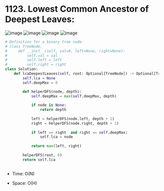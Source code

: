 # 1123. Lowest Common Ancestor of Deepest Leaves:

![image](https://user-images.githubusercontent.com/35987583/169016434-60db8fd4-b007-4733-9142-b1638d835b5a.png)
![image](https://user-images.githubusercontent.com/35987583/169016467-2aafb54e-ef17-42d4-b216-527b7f9d425e.png)
![image](https://user-images.githubusercontent.com/35987583/169016498-76cb1969-a3ad-4696-97cc-87fd82663822.png)
![image](https://user-images.githubusercontent.com/35987583/169016529-e70a8305-0272-4f5c-a464-7132009fe707.png)


```python
# Definition for a binary tree node.
# class TreeNode:
#     def __init__(self, val=0, left=None, right=None):
#         self.val = val
#         self.left = left
#         self.right = right
class Solution:
    def lcaDeepestLeaves(self, root: Optional[TreeNode]) -> Optional[TreeNode]:
        self.lca = None
        self.deepMax = 0 

        def helperDFS(node, depth):
            self.deepMax = max(self.deepMax, depth)
            
            if node is None:
                return depth
            
            left = helperDFS(node.left, depth + 1)
            right = helperDFS(node.right, depth + 1)
            
            if left == right  and right == self.deepMax:
                self.lca = node
            
            return max(left, right)
        
        helperDFS(root, 0)
        return self.lca
        
```

- Time: O(N)

- Space: O(H)
